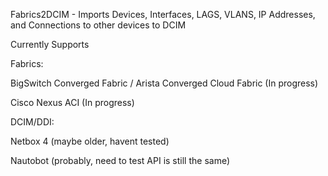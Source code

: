 Fabrics2DCIM - Imports Devices, Interfaces, LAGS, VLANS, IP Addresses, and Connections to other devices to DCIM

Currently Supports 

Fabrics:

BigSwitch Converged Fabric / Arista Converged Cloud Fabric (In progress)

Cisco Nexus ACI  (In progress)

DCIM/DDI:

Netbox 4 (maybe older, havent tested)

Nautobot (probably, need to test API is still the same)
